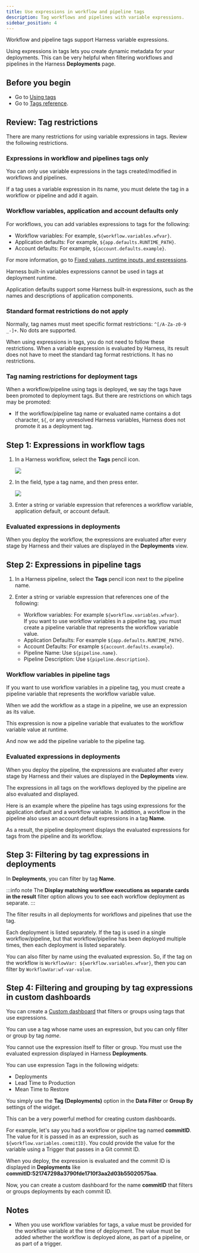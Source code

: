 ```yaml
---
title: Use expressions in workflow and pipeline tags
description: Tag workflows and pipelines with variable expressions.
sidebar_position: 4
---
```


Workflow and pipeline tags support Harness variable expressions.

Using expressions in tags lets you create dynamic metadata for your deployments. This can be very helpful when filtering workflows and pipelines in the Harness **Deployments** page.

## Before you begin

* Go to [Using tags](/docs/platform/Tags/tags.md)
* Go to [Tags reference](/docs/platform/references/tags-reference/).

## Review: Tag restrictions

There are many restrictions for using variable expressions in tags. Review the following restrictions.

### Expressions in workflow and pipelines tags only

You can only use variable expressions in the tags created/modified in workflows and pipelines.

If a tag uses a variable expression in its name, you must delete the tag in a workflow or pipeline and add it again.

### Workflow variables, application and account defaults only

For workflows, you can add variables expressions to tags for the following:

* Workflow variables: For example, `${workflow.variables.wfvar}`.
* Application defaults: For example, `${app.defaults.RUNTIME_PATH}`.
* Account defaults: For example, `${account.defaults.example}`.

For more information, go to [Fixed values, runtime inputs, and expressions](/docs/platform/references/runtime-inputs/).

Harness built-in variables expressions cannot be used in tags at deployment runtime.

Application defaults support some Harness built-in expressions, such as the names and descriptions of application components.

### Standard format restrictions do not apply

Normally, tag names must meet specific format restrictions: `^[/A-Za-z0-9 _-]+`. No dots are supported.

When using expressions in tags, you do not need to follow these restrictions. When a variable expression is evaluated by Harness, its result does not have to meet the standard tag format restrictions. It has no restrictions.

### Tag naming restrictions for deployment tags

When a workflow/pipeline using tags is deployed, we say the tags have been promoted to deployment tags. But there are restrictions on which tags may be promoted:

* If the workflow/pipeline tag name or evaluated name contains a dot character, `${`, or any unresolved Harness variables, Harness does not promote it as a deployment tag.

## Step 1: Expressions in workflow tags

1. In a Harness workflow, select the **Tags** pencil icon.

   ![](./static/tags-001.png)

2. In the field, type a tag name, and then press enter.

   ![](./static/tags-002.png)

3. Enter a string or variable expression that references a workflow variable, application default, or account default.

### Evaluated expressions in deployments

When you deploy the workflow, the expressions are evaluated after every stage by Harness and their values are displayed in the **Deployments** view.

## Step 2: Expressions in pipeline tags

1. In a Harness pipeline, select the **Tags** pencil icon next to the pipeline name.

2. Enter a string or variable expression that references one of the following:

   * Workflow variables: For example `${workflow.variables.wfvar}`.  
If you want to use workflow variables in a pipeline tag, you must create a pipeline variable that represents the workflow variable value.
   * Application Defaults: For example `${app.defaults.RUNTIME_PATH}`.
   * Account Defaults: For example `${account.defaults.example}`.
   * Pipeline Name: Use `${pipeline.name}`.
   * Pipeline Description: Use `${pipeline.description}`.

### Workflow variables in pipeline tags

If you want to use workflow variables in a pipeline tag, you must create a pipeline variable that represents the workflow variable value.

When we add the workflow as a stage in a pipeline, we use an expression as its value.

This expression is now a pipeline variable that evaluates to the workflow variable value at runtime.

And now we add the pipeline variable to the pipeline tag.

### Evaluated expressions in deployments

When you deploy the pipeline, the expressions are evaluated after every stage by Harness and their values are displayed in the **Deployments** view.

The expressions in all tags on the workflows deployed by the pipeline are also evaluated and displayed.

Here is an example where the pipeline has tags using expressions for the application default and a workflow variable. In addition, a workflow in the pipeline also uses an account default expressions in a tag **Name**.

As a result, the pipeline deployment displays the evaluated expressions for tags from the pipeline and its workflow.

## Step 3: Filtering by tag expressions in deployments

In **Deployments**, you can filter by tag **Name**.

:::info note
The **Display matching workflow executions as separate cards in the result** filter option allows you to see each workflow deployment as separate.
:::

The filter results in all deployments for workflows and pipelines that use the tag.

Each deployment is listed separately. If the tag is used in a single workflow/pipeline, but that workflow/pipeline has been deployed multiple times, then each deployment is listed separately.

You can also filter by name using the evaluated expression. So, if the tag on the workflow is `WorkflowVar: ${workflow.variables.wfvar}`, then you can filter by `WorkflowVar:wf-var-value`.

## Step 4: Filtering and grouping by tag expressions in custom dashboards

You can create a [Custom dashboard](/docs/platform/dashboards/dashboards-overview/) that filters or groups using tags that use expressions.

You can use a tag whose name uses an expression, but you can only filter or group by tag *name*.

You cannot use the expression itself to filter or group. You must use the evaluated expression displayed in Harness **Deployments**.

You can use expression Tags in the following widgets:

* Deployments
* Lead Time to Production
* Mean Time to Restore

You simply use the **Tag (Deployments)** option in the **Data Filter** or **Group By** settings of the widget.

This can be a very powerful method for creating custom dashboards.

For example, let's say you had a workflow or pipeline tag named **commitID**. The value for it is passed in as an expression, such as `${workflow.variables.commitID}`. You could provide the value for the variable using a Trigger that passes in a Git commit ID.

When you deploy, the expression is evaluated and the commit ID is displayed in **Deployments** like **commitID:521747298a3790fde1710f3aa2d03b55020575aa**.

Now, you can create a custom dashboard for the name **commitID** that filters or groups deployments by each commit ID.

## Notes

* When you use workflow variables for tags, a value must be provided for the workflow variable at the time of deployment. The value must be added whether the workflow is deployed alone, as part of a pipeline, or as part of a trigger.

